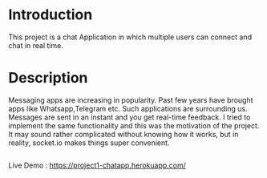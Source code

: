 # Introduction

This project is a chat Application in which multiple users can connect and chat in real time.

# Description
Messaging apps are increasing in popularity. Past few years have brought apps like Whatsapp,Telegram etc. Such applications are surrounding us. Messages are sent in an instant and you get real-time feedback. I tried to implement the same functionality and this was the motivation of the project.
It may sound rather complicated without knowing how it works, but in reality, socket.io makes things super convenient. 

<img src=""></img>

Live Demo : https://project1-chatapp.herokuapp.com/

